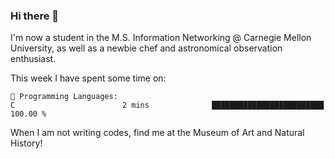 ### Hi there 👋

I'm now a student in the M.S. Information Networking @ Carnegie Mellon University, as well as a newbie chef and astronomical observation enthusiast. 



<!--START_SECTION:waka-->
This week I have spent some time on: 

```text
💬 Programming Languages: 
C                        2 mins              █████████████████████████   100.00 % 
```


<!--END_SECTION:waka-->

When I am not writing codes, find me at the Museum of Art and Natural History!
